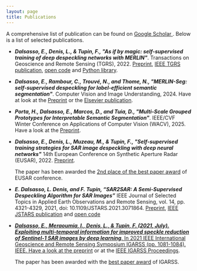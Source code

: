 ```yaml
---
layout: page
title: Publications
---
```


A comprehensive list of publication can be found on <a href="https://scholar.google.com/citations?user=4bfkX98AAAAJ&hl&hl=en&oi=ao">Google Scholar
      <i class="fab ai ai-google-scholar"></i></a>.
Below is a list of selected publications.

- ***Dalsasso, E., Denis, L., & Tupin, F., "As if by magic: self-supervised training of deep despeckling networks with MERLIN"***. Transactions on Geoscience and Remote Sensing (TGRS), 2022. <a href="https://arxiv.org/pdf/2110.13148.pdf">Preprint</a>, <a href="https://ieeexplore.ieee.org/document/9617648">IEEE TGRS publication</a>, <a href="https://gitlab.telecom-paris.fr/ring/MERLIN">open code<a/> and [Python library](https://github.com/hi-paris/deepdespeckling).

- ***Dalsasso, E., Rambour, C., Trouvé, N., and Thome, N., "MERLIN-Seg: self-supervised despeckling for label-efficient semantic segmentation"***. Computer Vision and Image Understanding, 2024. Have at look at the [Preprint](https://cnam.hal.science/hal-04163624v2/document) or the [Elsevier publication](https://www.sciencedirect.com/science/article/pii/S1077314224000213).

- ***Porta, H., Dalsasso, E., Marcos, D., and Tuia, D., "Multi-Scale Grouped Prototypes for Interpretable Semantic Segmentation"***. IEEE/CVF Winter Conference on Applications of Computer Vision (WACV), 2025. Have a look at the [Preprint](https://arxiv.org/pdf/2409.09497).

- ***Dalsasso, E., Denis, L., Muzeau, M., & Tupin, F., "Self-supervised training strategies for SAR image despeckling with deep neural networks"*** 14th European Conference on Synthetic Aperture Radar (EUSAR), 2022. <a href="https://hal.telecom-paris.fr/hal-03589245/document">Preprint</a>. 

  The paper has been awarded the [2nd place of the best paper award](../assets/EUSAR_award.pdf) of EUSAR conference. 


- ***E. Dalsasso, L. Denis, and F. Tupin, “SAR2SAR: A Semi-Supervised Despeckling Algorithm for SAR Images”*** IEEE Journal of Selected Topics in Applied Earth Observations and Remote Sensing, vol. 14, pp. 4321-4329, 2021, doi: 10.1109/JSTARS.2021.3071864. [Preprint](https://arxiv.org/pdf/2006.15037.pdf), [IEEE JSTARS publication](https://ieeexplore.ieee.org/document/9399231) and <a href="https://gitlab.telecom-paris.fr/ring/sar2sar">open code

- ***Dalsasso, E., Meraoumia, I., Denis, L., & Tupin, F. (2021, July). Exploiting multi-temporal information for improved speckle reduction of Sentinel-1 SAR images by deep learning***. In 2021 IEEE International Geoscience and Remote Sensing Symposium IGARSS (pp. 1081-1084). IEEE. Have a look at the [preprint](https://arxiv.org/pdf/2102.00682) or at the [IEEE IGARSS Proceedings](https://ieeexplore.ieee.org/abstract/document/9554555). 

  The paper has been awarded with the [best paper award](../assets/IGARSS_award.pdf) of IGARSS.